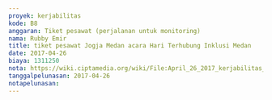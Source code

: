 ```yaml
---
proyek: kerjabilitas
kode: B8
anggaran: Tiket pesawat (perjalanan untuk monitoring)
nama: Rubby Emir
title: tiket pesawat Jogja Medan acara Hari Terhubung Inklusi Medan
date: 2017-04-26
biaya: 1311250
nota: https://wiki.ciptamedia.org/wiki/File:April_26_2017_kerjabilitas_B8_invoice_tiket_jogja_medan_rubby.jpg
tanggalpelunasan: 2017-04-26
notapelunasan:
---
```

